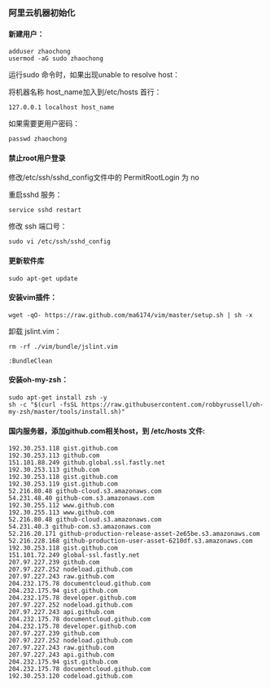 
### 阿里云机器初始化

#### 新建用户：

```
adduser zhaochong
usermod -aG sudo zhaochong
```

运行sudo 命令时，如果出现unable to resolve host：

将机器名称 host_name加入到/etc/hosts 首行：
```
127.0.0.1 localhost host_name
```

如果需要更用户密码：
```
passwd zhaochong
```

#### 禁止root用户登录
修改/etc/ssh/sshd_config文件中的 PermitRootLogin 为 no

重启sshd 服务：
```
service sshd restart
```

修改 ssh 端口号：
```
sudo vi /etc/ssh/sshd_config
```

#### 更新软件库
```
sudo apt-get update
```

#### 安装vim插件：
```
wget -qO- https://raw.github.com/ma6174/vim/master/setup.sh | sh -x
```
卸载 jslint.vim：
```
rm -rf ./vim/bundle/jslint.vim

:BundleClean
```

#### 安装oh-my-zsh：
```
sudo apt-get install zsh -y
sh -c "$(curl -fsSL https://raw.githubusercontent.com/robbyrussell/oh-my-zsh/master/tools/install.sh)"
```

#### 国内服务器，添加github.com相关host，到 /etc/hosts 文件:
```
192.30.253.118 gist.github.com
192.30.253.113 github.com
151.101.88.249 github.global.ssl.fastly.net
192.30.253.113 github.com
192.30.253.118 gist.github.com
192.30.253.119 gist.github.com
52.216.80.48 github-cloud.s3.amazonaws.com
54.231.48.40 github-com.s3.amazonaws.com
192.30.255.112 www.github.com
192.30.255.113 www.github.com
52.216.80.48 github-cloud.s3.amazonaws.com
54.231.40.3 github-com.s3.amazonaws.com
52.216.20.171 github-production-release-asset-2e65be.s3.amazonaws.com
52.216.228.168 github-production-user-asset-6210df.s3.amazonaws.com
192.30.253.118 gist.github.com
151.101.72.249 global-ssl.fastly.net
207.97.227.239 github.com
207.97.227.252 nodeload.github.com
207.97.227.243 raw.github.com
204.232.175.78 documentcloud.github.com
204.232.175.94 gist.github.com
204.232.175.78 developer.github.com
207.97.227.252 nodeload.github.com
207.97.227.243 api.github.com
204.232.175.78 documentcloud.github.com
204.232.175.78 developer.github.com
207.97.227.239 github.com
207.97.227.252 nodeload.github.com
207.97.227.243 raw.github.com
207.97.227.243 api.github.com
204.232.175.94 gist.github.com
204.232.175.78 documentcloud.github.com
192.30.253.120 codeload.github.com
```
